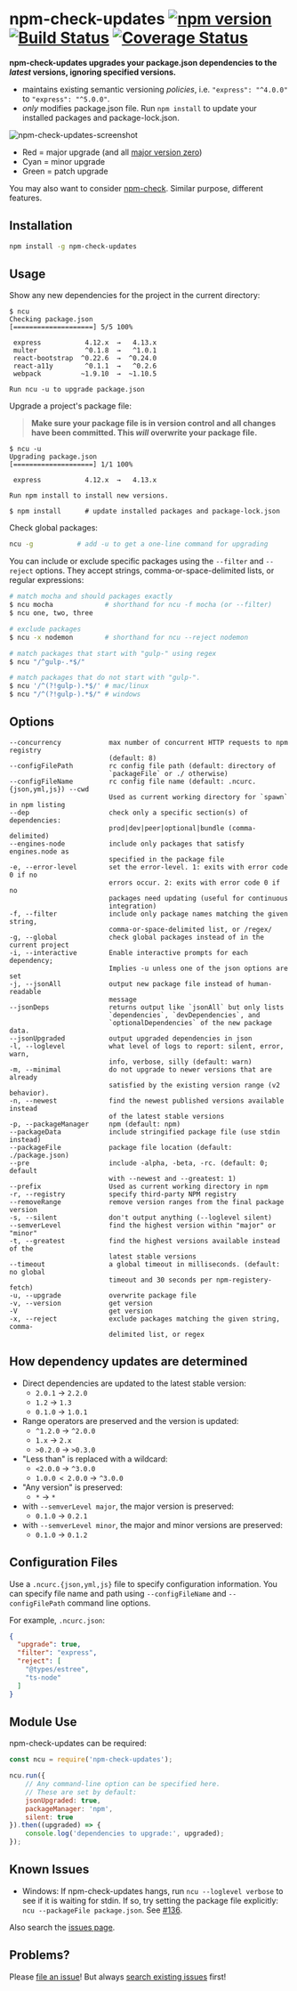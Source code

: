 # npm-check-updates [![npm version](https://badge.fury.io/js/npm-check-updates.svg)](https://www.npmjs.com/package/npm-check-updates) [![Build Status](https://github.com/raineorshine/npm-check-updates/workflows/Tests/badge.svg?branch=master)](https://github.com/raineorshine/npm-check-updates/actions?query=workflow%3ATests+branch%3Amaster) [![Coverage Status](https://coveralls.io/repos/github/raineorshine/npm-check-updates/badge.svg?branch=master)](https://coveralls.io/github/raineorshine/npm-check-updates?branch=master)

**npm-check-updates upgrades your package.json dependencies to the *latest* versions, ignoring specified versions.**

- maintains existing semantic versioning *policies*, i.e. `"express": "^4.0.0"` to `"express": "^5.0.0"`.
- *only* modifies package.json file. Run `npm install` to update your installed packages and package-lock.json.

![npm-check-updates-screenshot](https://github.com/raineorshine/npm-check-updates/blob/master/.github/screenshot.png?raw=true)

- Red = major upgrade (and all [major version zero](https://semver.org/#spec-item-4))
- Cyan = minor upgrade
- Green = patch upgrade

You may also want to consider [npm-check](https://github.com/dylang/npm-check). Similar purpose, different features.

## Installation

```sh
npm install -g npm-check-updates
```

## Usage

Show any new dependencies for the project in the current directory:

```console
$ ncu
Checking package.json
[====================] 5/5 100%

 express           4.12.x  →   4.13.x
 multer            ^0.1.8  →   ^1.0.1
 react-bootstrap  ^0.22.6  →  ^0.24.0
 react-a11y        ^0.1.1  →   ^0.2.6
 webpack          ~1.9.10  →  ~1.10.5

Run ncu -u to upgrade package.json
```

Upgrade a project's package file:

> **Make sure your package file is in version control and all changes have been committed. This *will* overwrite your package file.**

```console
$ ncu -u
Upgrading package.json
[====================] 1/1 100%

 express           4.12.x  →   4.13.x

Run npm install to install new versions.

$ npm install      # update installed packages and package-lock.json
```

Check global packages:

```sh
ncu -g           # add -u to get a one-line command for upgrading
```

You can include or exclude specific packages using the `--filter` and `--reject` options. They accept strings, comma-or-space-delimited lists, or regular expressions:

```sh
# match mocha and should packages exactly
$ ncu mocha             # shorthand for ncu -f mocha (or --filter)
$ ncu one, two, three

# exclude packages
$ ncu -x nodemon        # shorthand for ncu --reject nodemon

# match packages that start with "gulp-" using regex
$ ncu "/^gulp-.*$/"

# match packages that do not start with "gulp-".
$ ncu '/^(?!gulp-).*$/' # mac/linux
$ ncu "/^(?!gulp-).*$/" # windows
```

## Options

```text
--concurrency            max number of concurrent HTTP requests to npm registry
                         (default: 8)
--configFilePath         rc config file path (default: directory of
                         `packageFile` or ./ otherwise)
--configFileName         rc config file name (default: .ncurc.{json,yml,js}) --cwd
                         Used as current working directory for `spawn` in npm listing
--dep                    check only a specific section(s) of dependencies:
                         prod|dev|peer|optional|bundle (comma-delimited)
--engines-node           include only packages that satisfy engines.node as
                         specified in the package file
-e, --error-level        set the error-level. 1: exits with error code 0 if no
                         errors occur. 2: exits with error code 0 if no
                         packages need updating (useful for continuous
                         integration)
-f, --filter             include only package names matching the given string,
                         comma-or-space-delimited list, or /regex/
-g, --global             check global packages instead of in the current project
-i, --interactive        Enable interactive prompts for each dependency;
                         Implies -u unless one of the json options are set
-j, --jsonAll            output new package file instead of human-readable
                         message
--jsonDeps               returns output like `jsonAll` but only lists
                         `dependencies`, `devDependencies`, and
                         `optionalDependencies` of the new package data.
--jsonUpgraded           output upgraded dependencies in json
-l, --loglevel           what level of logs to report: silent, error, warn,
                         info, verbose, silly (default: warn)
-m, --minimal            do not upgrade to newer versions that are already
                         satisfied by the existing version range (v2 behavior).
-n, --newest             find the newest published versions available instead
                         of the latest stable versions
-p, --packageManager     npm (default: npm)
--packageData            include stringified package file (use stdin instead)
--packageFile            package file location (default: ./package.json)
--pre                    include -alpha, -beta, -rc. (default: 0; default
                         with --newest and --greatest: 1)
--prefix                 Used as current working directory in npm
-r, --registry           specify third-party NPM registry
--removeRange            remove version ranges from the final package version
-s, --silent             don't output anything (--loglevel silent)
--semverLevel            find the highest version within "major" or "minor"
-t, --greatest           find the highest versions available instead of the
                         latest stable versions
--timeout                a global timeout in milliseconds. (default: no global
                         timeout and 30 seconds per npm-registery-fetch)
-u, --upgrade            overwrite package file
-v, --version            get version
-V                       get version
-x, --reject             exclude packages matching the given string, comma-
                         delimited list, or regex
```

## How dependency updates are determined

- Direct dependencies are updated to the latest stable version:
  - `2.0.1` → `2.2.0`
  - `1.2` → `1.3`
  - `0.1.0` → `1.0.1`
- Range operators are preserved and the version is updated:
  - `^1.2.0` → `^2.0.0`
  - `1.x` → `2.x`
  - `>0.2.0` → `>0.3.0`
- "Less than" is replaced with a wildcard:
  - `<2.0.0` → `^3.0.0`
  - `1.0.0 < 2.0.0` → `^3.0.0`
- "Any version" is preserved:
  - `*` → `*`
- with `--semverLevel major`, the major version is preserved:
  - `0.1.0` → `0.2.1`
- with `--semverLevel minor`, the major and minor versions are preserved:
  - `0.1.0` → `0.1.2`

## Configuration Files

Use a `.ncurc.{json,yml,js}` file to specify configuration information.
You can specify file name and path using `--configFileName` and `--configFilePath`
command line options.

For example, `.ncurc.json`:

```json
{
  "upgrade": true,
  "filter": "express",
  "reject": [
    "@types/estree",
    "ts-node"
  ]
}
```

## Module Use

npm-check-updates can be required:

```js
const ncu = require('npm-check-updates');

ncu.run({
    // Any command-line option can be specified here.
    // These are set by default:
    jsonUpgraded: true,
    packageManager: 'npm',
    silent: true
}).then((upgraded) => {
    console.log('dependencies to upgrade:', upgraded);
});
```

## Known Issues

- Windows: If npm-check-updates hangs, run `ncu --loglevel verbose` to see if it is waiting for stdin. If so, try setting the package file explicitly: `ncu --packageFile package.json`. See [#136](https://github.com/raineorshine/npm-check-updates/issues/136#issuecomment-155721102).

Also search the [issues page](https://github.com/raineorshine/npm-check-updates/issues).

## Problems?

Please [file an issue](https://github.com/raineorshine/npm-check-updates/issues)! But always [search existing issues](https://github.com/raineorshine/npm-check-updates/issues?utf8=%E2%9C%93&q=is%3Aissue) first!
